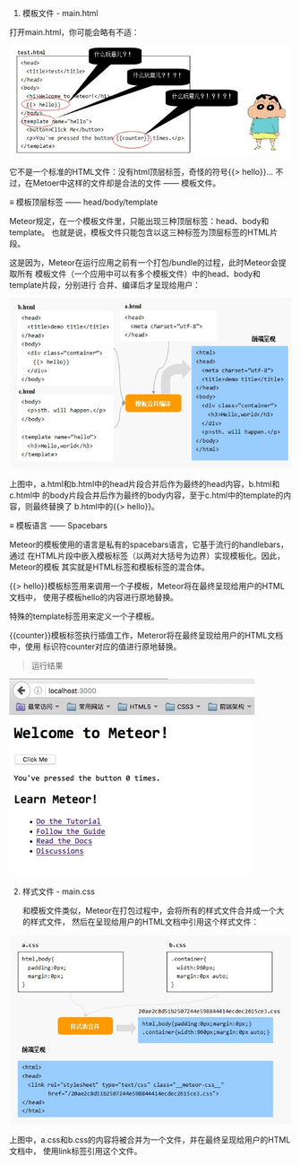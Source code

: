 
1. 模板文件 - main.html

打开main.html，你可能会略有不适：

![](template2.jpg)

它不是一个标准的HTML文件：没有html顶层标签，奇怪的符号{{> hello}}... 不过，在Metoer中这样的文件却是合法的文件 —— 模板文件。

≡ 模板顶层标签 —— head/body/template

Meteor规定，在一个模板文件里，只能出现三种顶层标签：head、body和template。 也就是说，模板文件只能包含以这三种标签为顶层标签的HTML片段。

这是因为，Meteor在运行应用之前有一个打包/bundle的过程，此时Meteor会提取所有 模板文件（一个应用中可以有多个模板文件）中的head、body和template片段，分别进行 合并、编译后才呈现给用户：

![](tpl-proc.jpg)

上图中，a.html和b.html中的head片段合并后作为最终的head内容，b.html和c.html中 的body片段合并后作为最终的body内容，至于c.html中的template的内容，则最终替换了 b.html中的{{> hello}}。

≡ 模板语言 —— Spacebars

Meteor的模板使用的语言是私有的spacebars语言，它基于流行的handlebars，通过 在HTML片段中嵌入模板标签（以两对大括号为边界）实现模板化。因此，Meteor的模板 其实就是HTML标签和模板标签的混合体。

{{> hello}}模板标签用来调用一个子模板，Meteor将在最终呈现给用户的HTML文档中， 使用子模板hello的内容进行原地替换。

特殊的template标签用来定义一个子模板。

{{counter}}模板标签执行插值工作，Meteror将在最终呈现给用户的HTML文档中，使用 标识符counter对应的值进行原地替换。

> 运行结果

![](result.jpg)

2. 样式文件 - main.css

   和模板文件类似，Meteor在打包过程中，会将所有的样式文件合并成一个大的样式文件， 然后在呈现给用户的HTML文档中引用这个样式文件：

![](cssbundle.jpg)

上图中，a.css和b.css的内容将被合并为一个文件，并在最终呈现给用户的HTML文档中， 使用link标签引用这个文件。














